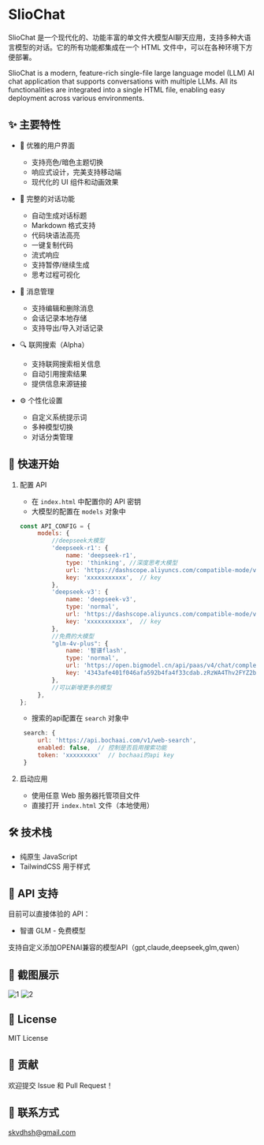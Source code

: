# SlioChat

SlioChat 是一个现代化的、功能丰富的单文件大模型AI聊天应用，支持多种大语言模型的对话。它的所有功能都集成在一个 HTML 文件中，可以在各种环境下方便部署。

SlioChat is a modern, feature-rich single-file large language model (LLM) AI chat application that supports conversations with multiple LLMs. All its functionalities are integrated into a single HTML file, enabling easy deployment across various environments.

## ✨ 主要特性

- 🎨 优雅的用户界面
  - 支持亮色/暗色主题切换
  - 响应式设计，完美支持移动端
  - 现代化的 UI 组件和动画效果

- 💬 完整的对话功能
  - 自动生成对话标题
  - Markdown 格式支持
  - 代码块语法高亮
  - 一键复制代码
  - 流式响应
  - 支持暂停/继续生成
  - 思考过程可视化

- 📝 消息管理
  - 支持编辑和删除消息
  - 会话记录本地存储
  - 支持导出/导入对话记录

- 🔍 联网搜索（Alpha）
  - 支持联网搜索相关信息
  - 自动引用搜索结果
  - 提供信息来源链接

- ⚙️ 个性化设置
  - 自定义系统提示词
  - 多种模型切换
  - 对话分类管理

## 🚀 快速开始

1. 配置 API
   - 在 `index.html` 中配置你的 API 密钥
   - 大模型的配置在 `models` 对象中
   ```javascript
   const API_CONFIG = {
        models: {
            //deepseek大模型
            'deepseek-r1': {
                name: 'deepseek-r1',
                type: 'thinking', //深度思考大模型
                url: 'https://dashscope.aliyuncs.com/compatible-mode/v1/chat/completions',
                key: 'xxxxxxxxxxx',  // key
            },
            'deepseek-v3': {
                name: 'deepseek-v3',
                type: 'normal',
                url: 'https://dashscope.aliyuncs.com/compatible-mode/v1/chat/completions',
                key: 'xxxxxxxxxxx',  // key
            },
            //免费的大模型
            "glm-4v-plus": {
                name: '智谱flash',
                type: 'normal',
                url: 'https://open.bigmodel.cn/api/paas/v4/chat/completions',
                key: '4343afe401f046afa592b4fa4f33cdab.zRzWA4Thv2FYZ2ba',  // 智谱的免费模型
            },
            //可以新增更多的模型
        },
   };
   ```
   - 搜索的api配置在 `search` 对象中
   ```javascript
    search: {
        url: 'https://api.bochaai.com/v1/web-search',
        enabled: false,  // 控制是否启用搜索功能
        token: 'xxxxxxxxx'  // bochaai的api key
    }
   ```
   

2. 启动应用
   - 使用任意 Web 服务器托管项目文件
   - 直接打开 `index.html` 文件（本地使用）

## 🛠️ 技术栈

- 纯原生 JavaScript
- TailwindCSS 用于样式

## 🔑 API 支持

目前可以直接体验的 API：

- 智谱 GLM - 免费模型

支持自定义添加OPENAI兼容的模型API（gpt,claude,deepseek,glm,qwen）


## 📸 截图展示

![1](https://skwang-static.oss-cn-hongkong.aliyuncs.com/img/1.png)
![2](https://skwang-static.oss-cn-hongkong.aliyuncs.com/img/2.png)

## 📝 License

MIT License

## 🤝 贡献

欢迎提交 Issue 和 Pull Request！

## 📧 联系方式

skvdhsh@gmail.com